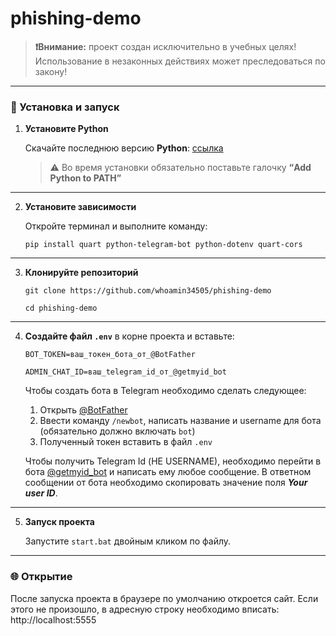 
# phishing-demo

> **❗️Внимание:** проект создан исключительно в учебных целях! Использование в незаконных действиях может преследоваться по закону!

___

### 🔧 Установка и запуск

1. **Установите Python**

   Скачайте последнюю версию **Python**: [ссылка](https://www.python.org/downloads/) 

   > ⚠️ Во время установки обязательно поставьте галочку **“Add Python to PATH”**

---

2. **Установите зависимости**

   Откройте терминал и выполните команду:

   `pip install quart python-telegram-bot python-dotenv quart-cors`

---

3. **Клонируйте репозиторий**

   `git clone https://github.com/whoamin34505/phishing-demo`
   
   `cd phishing-demo`

---

4. **Создайте файл `.env`** в корне проекта и вставьте:

   `BOT_TOKEN=ваш_токен_бота_от_@BotFather`
   
   `ADMIN_CHAT_ID=ваш_telegram_id_от_@getmyid_bot`
   
   Чтобы создать бота в Telegram необходимо сделать следующее:
   1) Открыть [@BotFather](https://t.me/BotFather)
   2) Ввести команду `/newbot`, написать название и username для бота (обязательно должно включать `bot`)
   3) Полученный токен вставить в файл `.env`
   
   Чтобы получить Telegram Id (НЕ USERNAME), необходимо перейти в бота [@getmyid_bot](https://t.me/getmyid_bot) и написать ему любое сообщение. В ответном сообщении от бота необходимо скопировать значение поля ***Your user ID***.

---

5. **Запуск проекта**

   Запустите `start.bat` двойным кликом по файлу.

---

### 🌐 Открытие

После запуска проекта в браузере по умолчанию откроется сайт. Если этого не произошло, в адресную строку необходимо вписать:  http://localhost:5555

